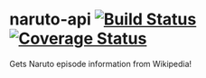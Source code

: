 # naruto-api [![Build Status](https://travis-ci.org/jutonz/naruto-api.svg?branch=master)](https://travis-ci.org/jutonz/naruto-api) [![Coverage Status](https://coveralls.io/repos/jutonz/naruto-api/badge.svg?branch=master)](https://coveralls.io/r/jutonz/naruto-api?branch=master)
Gets Naruto episode information from Wikipedia!
